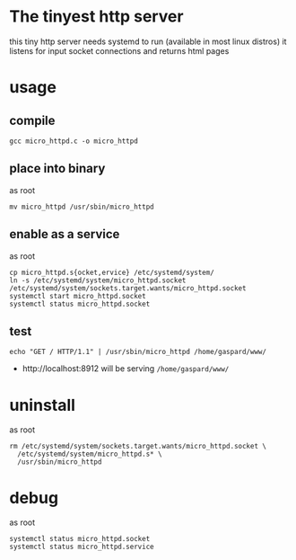 # The tinyest http server

this tiny http server needs systemd to run (available in most linux distros)
it listens for input socket connections and returns html pages

# usage

## compile
```
gcc micro_httpd.c -o micro_httpd
```

## place into binary

as root
```
mv micro_httpd /usr/sbin/micro_httpd
```

## enable as a service

as root
```
cp micro_httpd.s{ocket,ervice} /etc/systemd/system/
ln -s /etc/systemd/system/micro_httpd.socket /etc/systemd/system/sockets.target.wants/micro_httpd.socket
systemctl start micro_httpd.socket
systemctl status micro_httpd.socket
```

## test
```
echo "GET / HTTP/1.1" | /usr/sbin/micro_httpd /home/gaspard/www/
```
* http://localhost:8912 will be serving `/home/gaspard/www/`


# uninstall

as root
```
rm /etc/systemd/system/sockets.target.wants/micro_httpd.socket \
  /etc/systemd/system/micro_httpd.s* \
  /usr/sbin/micro_httpd
```

# debug

as root
```
systemctl status micro_httpd.socket
systemctl status micro_httpd.service
```
